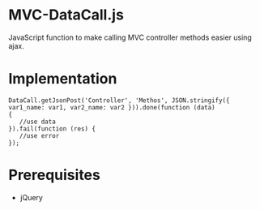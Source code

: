 # MVC-DataCall.js

JavaScript function to make calling MVC controller methods easier using ajax.

# Implementation
   
    DataCall.getJsonPost('Controller', 'Methos', JSON.stringify({ var1_name: var1, var2_name: var2 })).done(function (data) 
    {
       //use data
    }).fail(function (res) {
       //use error
    });

# Prerequisites

* jQuery


